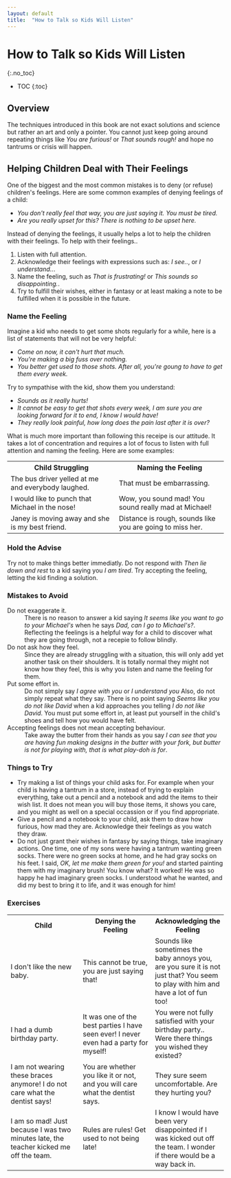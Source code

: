 ```yaml
---
layout: default
title:  "How to Talk so Kids Will Listen"
---
```


# How to Talk so Kids Will Listen
{:.no_toc}

* TOC
{:toc}

## Overview
The techniques introduced in this book are not exact solutions and science but rather an art and only a pointer. You cannot just keep going around repeating things like <em>You are furious!</em> or <em>That sounds rough!</em> and hope no tantrums or crisis will happen. 

## Helping Children Deal with Their Feelings
One of the biggest and the most common mistakes is to deny (or refuse) children's feelings. Here are some common examples of denying feelings of a child:

- <em>You don't really feel that way, you are just saying it. You must be tired.</em>
- <em>Are you really upset for this? There is nothing to be upset here.</em>

Instead of denying the feelings, it usually helps a lot to help the children with their feelings. To help with their feelings..

1. Listen with full attention.
1. Acknowledge their feelings with expressions such as: <em>I see..</em>, or <em>I understand..</em>.
1. Name the feeling, such as <em>That is frustrating!</em> or <em>This sounds so disappointing.</em>.
1. Try to fulfill their wishes, either in fantasy or at least making a note to be fulfilled when it is possible in the future.

### Name the Feeling
Imagine a kid who needs to get some shots regularly for a while, here is a list of statements that will not be very helpful:

- <em>Come on now, it can't hurt that much.</em>
- <em>You're making a big fuss over nothing.</em>
- <em>You better get used to those shots. After all, you're goung to have to get them every week.</em>

Try to sympathise with the kid, show them you understand:

- <em>Sounds as it really hurts!</em>
- <em>It cannot be easy to get that shots every week, I am sure you are looking forward for it to end, I know I would have!</em>
- <em>They really look painful, how long does the pain last after it is over?</em>

What is much more important than following this receipe is our attitude. It takes a lot of concentration and requires a lot of focus to listen with full attention and naming the feeling. Here are some examples:

<table>
    <tr>
        <th style="width: 50%">Child Struggling</th>
        <th style="width: 50%">Naming the Feeling</th>
    </tr>
    <tr>
        <td style="width: 50%">The bus driver yelled at me and everybody laughed.</td>
        <td>That must be embarrassing.</td>
    </tr>
    <tr>
        <td style="width: 50%">I would like to punch that Michael in the nose!</td>
        <td>Wow, you sound mad! You sound really mad at Michael!</td>
    </tr>
    <tr>
        <td style="width: 50%">Janey is moving away and she is my best friend.</td>
        <td>Distance is rough, sounds like you are going to miss her.</td>
    </tr>
</table>

### Hold the Advise
Try not to make things better immediatly. Do not respond with <em>Then lie down and rest</em> to a kid saying you <em>I am tired</em>. Try accepting the feeling, letting the kid finding a solution.

### Mistakes to Avoid
<dl>
    <dt>Do not exaggerate it.</dt>
    <dd>There is no reason to answer a kid saying <em>It seems like you want to go to your Michael's</em> when he says <em>Dad, can I go to Michael's?</em>. Reflecting the feelings is a helpful way for a child to discover what they are going through, not a recepie to follow blindly.</dd>
    <dt>Do not ask how they feel.</dt>
    <dd>Since they are already struggling with a situation, this will only add yet another task on their shoulders. It is totally normal they might not know how they feel, this is why you listen and name the feeling for them.</dd>
    <dt>Put some effort in.</dt>
    <dd>Do not simply say <em>I agree with you</em> or <em>I understand you</em> Also, do not simply repeat what they say. There is no point saying <em>Seems like you do not like David</em> when a kid approaches you telling <em>I do not like David</em>. You must put some effort in, at least put yourself in the child's shoes and tell how you would have felt.</dd>
    <dt>Accepting feelings does not mean accepting behaviour.</dt>
    <dd>Take away the butter from their hands as you say <em>I can see that you are having fun making designs in the butter with your fork, but butter is not for playing with, that is what play-doh is for</em>.</dd>
</dl>

### Things to Try
- Try making a list of things your child asks for. For example when your child is having a tantrum in a store, instead of trying to explain everything, take out a pencil and a notebook and add the items to their wish list. It does not mean you will buy those items, it shows you care, and you might as well on a special occassion or if you find appropriate.
- Give a pencil and a notebook to your child, ask them to draw how furious, how mad they are. Acknowledge their feelings as you watch they draw.
- Do not just grant their wishes in fantasy by saying things, take imaginary actions. One time, one of my sons were having a tantrum wanting green socks. There were no green socks at home, and he had gray socks on his feet. I said, <em>OK, let me make them green for you!</em> and started painting them with my imaginary brush! You know what? It worked! He was so happy he had imaginary green socks. I understood what he wanted, and did my best to bring it to life, and it was enough for him!

### Exercises
<table>
    <tr>
        <th style="width: 33%">Child</th>
        <th style="width: 33%">Denying the Feeling</th>
        <th style="width: 33%">Acknowledging the Feeling</th>
    </tr>
    <tr>
        <td>I don't like the new baby.</td>
        <td>This cannot be true, you are just saying that!</td>
        <td>Sounds like sometimes the baby annoys you, are you sure it is not just that? You seem to play with him and have a lot of fun too!</td>
    </tr>
    <tr>
        <td>I had a dumb birthday party.</td>
        <td>It was one of the best parties I have seen ever! I never even had a party for myself!</td> 
        <td>You were not fully satisfied with your birthday party.. Were there things you wished they existed?</td>
    </tr>
    <tr>
        <td>I am not wearing these braces anymore! I do not care what the dentist says!</td>
        <td>You are whether you like it or not, and you will care what the dentist says.</td>
        <td>They sure seem uncomfortable. Are they hurting you?</td>
    </tr>
    <tr>
        <td>I am so mad! Just because I was two minutes late, the teacher kicked me off the team.</td>
        <td>Rules are rules! Get used to not being late!</td>
        <td>I know I would have been very disappointed if I was kicked out off the team. I wonder if there would be a way back in.</td>
    </tr>
</table>